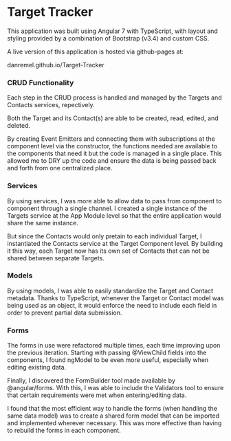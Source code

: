 # Target Tracker

This application was built using Angular 7 with TypeScript, with layout and styling provided by a combination of Bootstrap (v3.4) and custom CSS.

A live version of this application is hosted via github-pages at:

danremel.github.io/Target-Tracker

### CRUD Functionality

Each step in the CRUD process is handled and managed by the Targets and Contacts services, repectively.

Both the Target and its Contact(s) are able to be created, read, edited, and deleted.

By creating Event Emitters and connecting them with subscriptions at the component level via the constructor, the functions needed are available to the components that need it but the code is managed in a single place. This allowed me to DRY up the code and ensure the data is being passed back and forth from one centralized place.

### Services

By using services, I was more able to allow data to pass from component to component through a single channel. I created a single instance of the Targets service at the App Module level so that the entire application would share the same instance. 

But since the Contacts would only pretain to each individual Target, I instantiated the Contacts service at the Target Component level. By building it this way, each Target now has its own set of Contacts that can not be shared between separate Targets.

### Models

By using models, I was able to easily standardize the Target and Contact metadata. Thanks to TypeScript, whenever the Target or Contact model was being used as an object, it would enforce the need to include each field in order to prevent partial data submission.

### Forms

The forms in use were refactored multiple times, each time improving upon the previous iteration. Starting with passing @ViewChild fields into the components, I found ngModel to be even more useful, especially when editing existing data.

Finally, I discovered the FormBuilder tool made available by @angular/forms. With this, I was able to include the Validators tool to ensure that certain requirements were met when entering/editing data.

I found that the most efficient way to handle the forms (when handling the same data model) was to create a shared form model that can be imported and implemented wherever necessary. This was more effective than having to rebuild the forms in each component.

